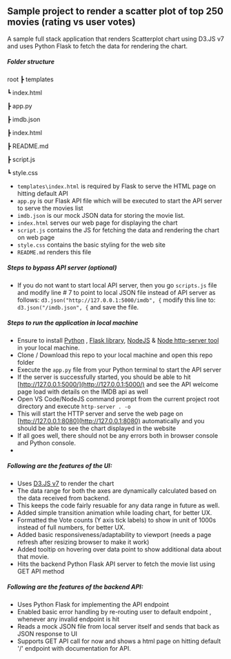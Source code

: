 ## Sample project to render a scatter plot of top 250 movies (rating vs user votes)

A sample full stack application that renders Scatterplot chart using D3.JS v7 and uses Python Flask to fetch the data for rendering the chart.

##### Folder structure

root
┣ templates

 ┗ index.html

┣ app.py

┣ imdb.json

┣ index.html

┣ README.md

┣ script.js

┗ style.css

- `templates\index.html` is required by Flask to serve the HTML page on hitting default API
- `app.py` is our Flask API file which will be executed to start the API server to serve the movies list
- `imdb.json` is our mock JSON data for storing the movie list.
- `index.html` serves our web page for displaying the chart
- `script.js` contains the JS for fetching the data and rendering the chart on web page
- `style.css` contains the basic styling for the web site
- `README.md` renders this file

##### Steps to bypass API server (optional)

- If you do not want to start local API server, then you go `scripts.js` file and modify line # 7 to point to local JSON file instead of API server as follows:
  `d3.json("http://127.0.0.1:5000/imdb", {`
  modify this line to:
  `d3.json("/imdb.json", {`
  and save the file.

##### Steps to run the application in local machine

- Ensure to install [Python](https://www.python.org/downloads/) , [Flask library](https://flask.palletsprojects.com/en/2.0.x/installation/), [NodeJS](https://nodejs.org/en/download/) & [Node http-server tool](https://www.npmjs.com/package/http-server) in your local machine.
- Clone / Download this repo to your local machine and open this repo folder
- Execute the `app.py` file from your Python terminal to start the API server
- If the server is successfully started, you should be able to hit [http://127.0.0.1:5000/](http://127.0.0.1:5000/) and see the API welcome page load with details on the IMDB api as well
- Open VS Code/NodeJS command prompt from the current project root directory and execute `http-server . -o`
- This will start the HTTP server and serve the web page on [http://127.0.0.1:8080](http://127.0.0.1:8080) automatically and you should be able to see the chart displayed in the website
- If all goes well, there should not be any errors both in browser console and Python console.
-

##### Following are the features of the UI:

- Uses [D3.JS v7](https://github.com/d3/d3) to render the chart
- The data range for both the axes are dynamically calculated based on the data received from backend.
- This keeps the code fairly resuable for any data range in future as well.
- Added simple transition animation while loading chart, for better UX.
- Formatted the Vote counts (Y axis tick labels) to show in unit of 1000s instead of full numbers, for better UX.
- Added basic responsiveness/adaptability to viewport (needs a page refresh after resizing browser to make it work)
- Added tooltip on hovering over data point to show additional data about that movie.
- Hits the backend Python Flask API server to fetch the movie list using GET API method

##### Following are the features of the backend API:

- Uses Python Flask for implementing the API endpoint
- Enabled basic error handling by re-routing user to default endpoint , whenever any invalid endpoint is hit
- Reads a mock JSON file from local server itself and sends that back as JSON response to UI
- Supports GET API call for now and shows a html page on hitting default '/' endpoint with documentation for API.

